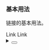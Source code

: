 ### 基本用法

链接的基本用法。

<div class="cell-demo vp-raw">
  <yc-space>
    <yc-link href="link">Link</yc-link>
    <yc-link href="link" disabled>Link</yc-link>
  </yc-space>
</div>

<details>
<summary>
 <button class="code-btn"  >
    <icon-code />
 </button>
</summary>

```vue
<template>
  <yc-space>
    <yc-link href="link">Link</yc-link>
    <yc-link
      href="link"
      disabled
      >Link</yc-link
    >
  </yc-space>
</template>
```

</details>
